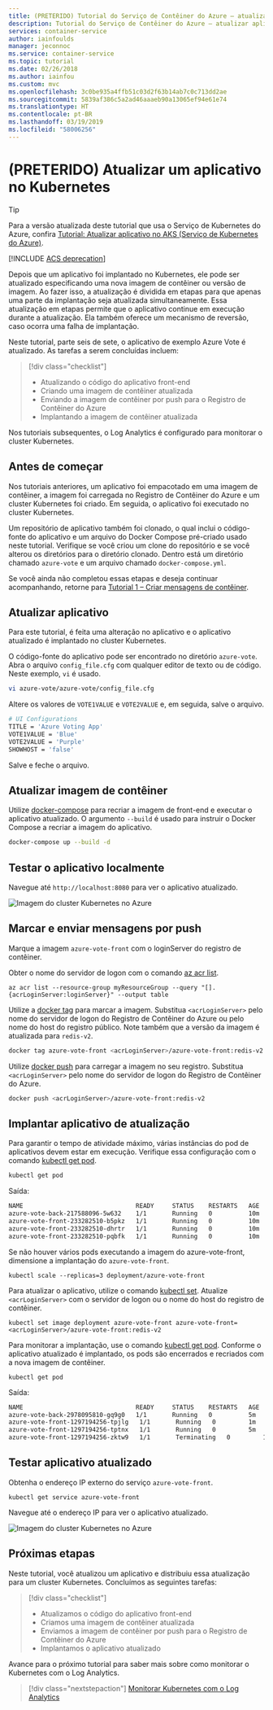 ```yaml
---
title: (PRETERIDO) Tutorial do Serviço de Contêiner do Azure – atualizar aplicativo
description: Tutorial do Serviço de Contêiner do Azure – atualizar aplicativo
services: container-service
author: iainfoulds
manager: jeconnoc
ms.service: container-service
ms.topic: tutorial
ms.date: 02/26/2018
ms.author: iainfou
ms.custom: mvc
ms.openlocfilehash: 3c0be935a4ffb51c03d2f63b14ab7c0c713dd2ae
ms.sourcegitcommit: 5839af386c5a2ad46aaaeb90a13065ef94e61e74
ms.translationtype: HT
ms.contentlocale: pt-BR
ms.lasthandoff: 03/19/2019
ms.locfileid: "58006256"
---
```

# <a name="deprecated-update-an-application-in-kubernetes"></a>(PRETERIDO) Atualizar um aplicativo no Kubernetes

> [!TIP]
> Para a versão atualizada deste tutorial que usa o Serviço de Kubernetes do Azure, confira [Tutorial: Atualizar aplicativo no AKS (Serviço de Kubernetes do Azure)](../../aks/tutorial-kubernetes-app-update.md).

[!INCLUDE [ACS deprecation](../../../includes/container-service-kubernetes-deprecation.md)]

Depois que um aplicativo foi implantado no Kubernetes, ele pode ser atualizado especificando uma nova imagem de contêiner ou versão de imagem. Ao fazer isso, a atualização é dividida em etapas para que apenas uma parte da implantação seja atualizada simultaneamente. Essa atualização em etapas permite que o aplicativo continue em execução durante a atualização. Ela também oferece um mecanismo de reversão, caso ocorra uma falha de implantação. 

Neste tutorial, parte seis de sete, o aplicativo de exemplo Azure Vote é atualizado. As tarefas a serem concluídas incluem:

> [!div class="checklist"]
> * Atualizando o código do aplicativo front-end
> * Criando uma imagem de contêiner atualizada
> * Enviando a imagem de contêiner por push para o Registro de Contêiner do Azure
> * Implantando a imagem de contêiner atualizada

Nos tutoriais subsequentes, o Log Analytics é configurado para monitorar o cluster Kubernetes.

## <a name="before-you-begin"></a>Antes de começar

Nos tutoriais anteriores, um aplicativo foi empacotado em uma imagem de contêiner, a imagem foi carregada no Registro de Contêiner do Azure e um cluster Kubernetes foi criado. Em seguida, o aplicativo foi executado no cluster Kubernetes. 

Um repositório de aplicativo também foi clonado, o qual inclui o código-fonte do aplicativo e um arquivo do Docker Compose pré-criado usado neste tutorial. Verifique se você criou um clone do repositório e se você alterou os diretórios para o diretório clonado. Dentro está um diretório chamado `azure-vote` e um arquivo chamado `docker-compose.yml`.

Se você ainda não completou essas etapas e deseja continuar acompanhando, retorne para [Tutorial 1 – Criar mensagens de contêiner](./container-service-tutorial-kubernetes-prepare-app.md). 

## <a name="update-application"></a>Atualizar aplicativo

Para este tutorial, é feita uma alteração no aplicativo e o aplicativo atualizado é implantado no cluster Kubernetes. 

O código-fonte do aplicativo pode ser encontrado no diretório `azure-vote`. Abra o arquivo `config_file.cfg` com qualquer editor de texto ou de código. Neste exemplo, `vi` é usado.

```bash
vi azure-vote/azure-vote/config_file.cfg
```

Altere os valores de `VOTE1VALUE` e `VOTE2VALUE` e, em seguida, salve o arquivo.

```bash
# UI Configurations
TITLE = 'Azure Voting App'
VOTE1VALUE = 'Blue'
VOTE2VALUE = 'Purple'
SHOWHOST = 'false'
```

Salve e feche o arquivo.

## <a name="update-container-image"></a>Atualizar imagem de contêiner

Utilize [docker-compose](https://docs.docker.com/compose/) para recriar a imagem de front-end e executar o aplicativo atualizado. O argumento `--build` é usado para instruir o Docker Compose a recriar a imagem do aplicativo.

```bash
docker-compose up --build -d
```

## <a name="test-application-locally"></a>Testar o aplicativo localmente

Navegue até `http://localhost:8080` para ver o aplicativo atualizado.

![Imagem do cluster Kubernetes no Azure](media/container-service-kubernetes-tutorials/vote-app-updated.png)

## <a name="tag-and-push-images"></a>Marcar e enviar mensagens por push

Marque a imagem `azure-vote-front` com o loginServer do registro de contêiner. 

Obter o nome do servidor de logon com o comando [az acr list](/cli/azure/acr#az-acr-list).

```azurecli
az acr list --resource-group myResourceGroup --query "[].{acrLoginServer:loginServer}" --output table
```

Utilize a [docker tag](https://docs.docker.com/engine/reference/commandline/tag/) para marcar a imagem. Substitua `<acrLoginServer>` pelo nome do servidor de logon do Registro de Contêiner do Azure ou pelo nome do host do registro público. Note também que a versão da imagem é atualizada para `redis-v2`.

```bash
docker tag azure-vote-front <acrLoginServer>/azure-vote-front:redis-v2
```

Utilize [docker push](https://docs.docker.com/engine/reference/commandline/push/) para carregar a imagem no seu registro. Substitua `<acrLoginServer>` pelo nome do servidor de logon do Registro de Contêiner do Azure.

```bash
docker push <acrLoginServer>/azure-vote-front:redis-v2
```

## <a name="deploy-update-application"></a>Implantar aplicativo de atualização

Para garantir o tempo de atividade máximo, várias instâncias do pod de aplicativos devem estar em execução. Verifique essa configuração com o comando [kubectl get pod](https://kubernetes.io/docs/reference/generated/kubectl/kubectl-commands#get).

```bash
kubectl get pod
```

Saída:

```bash
NAME                               READY     STATUS    RESTARTS   AGE
azure-vote-back-217588096-5w632    1/1       Running   0          10m
azure-vote-front-233282510-b5pkz   1/1       Running   0          10m
azure-vote-front-233282510-dhrtr   1/1       Running   0          10m
azure-vote-front-233282510-pqbfk   1/1       Running   0          10m
```

Se não houver vários pods executando a imagem do azure-vote-front, dimensione a implantação do `azure-vote-front`.


```azurecli-interactive
kubectl scale --replicas=3 deployment/azure-vote-front
```

Para atualizar o aplicativo, utilize o comando [kubectl set](https://kubernetes.io/docs/reference/generated/kubectl/kubectl-commands#set). Atualize `<acrLoginServer>` com o servidor de logon ou o nome do host do registro de contêiner.

```azurecli-interactive
kubectl set image deployment azure-vote-front azure-vote-front=<acrLoginServer>/azure-vote-front:redis-v2
```

Para monitorar a implantação, use o comando [kubectl get pod](https://kubernetes.io/docs/reference/generated/kubectl/kubectl-commands#get). Conforme o aplicativo atualizado é implantado, os pods são encerrados e recriados com a nova imagem de contêiner.

```azurecli-interactive
kubectl get pod
```

Saída:

```bash
NAME                               READY     STATUS    RESTARTS   AGE
azure-vote-back-2978095810-gq9g0   1/1       Running   0          5m
azure-vote-front-1297194256-tpjlg   1/1       Running   0         1m
azure-vote-front-1297194256-tptnx   1/1       Running   0         5m
azure-vote-front-1297194256-zktw9   1/1       Terminating   0         1m
```

## <a name="test-updated-application"></a>Testar aplicativo atualizado

Obtenha o endereço IP externo do serviço `azure-vote-front`.

```azurecli-interactive
kubectl get service azure-vote-front
```

Navegue até o endereço IP para ver o aplicativo atualizado.

![Imagem do cluster Kubernetes no Azure](media/container-service-kubernetes-tutorials/vote-app-updated-external.png)

## <a name="next-steps"></a>Próximas etapas

Neste tutorial, você atualizou um aplicativo e distribuiu essa atualização para um cluster Kubernetes. Concluímos as seguintes tarefas:

> [!div class="checklist"]
> * Atualizamos o código do aplicativo front-end
> * Criamos uma imagem de contêiner atualizada
> * Enviamos a imagem de contêiner por push para o Registro de Contêiner do Azure
> * Implantamos o aplicativo atualizado

Avance para o próximo tutorial para saber mais sobre como monitorar o Kubernetes com o Log Analytics.

> [!div class="nextstepaction"]
> [Monitorar Kubernetes com o Log Analytics](./container-service-tutorial-kubernetes-monitor.md)